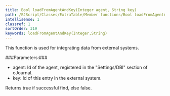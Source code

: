 ```yaml
---
title: Bool loadFromAgentAndKey(Integer agent, String key)
path: /EJScript/Classes/ExtraTable/Member functions/Bool loadFromAgentAndKey(Integer agent, String key)
intellisense: 1
classref: 1
sortOrder: 319
keywords: loadFromAgentAndKey(Integer,String)
---
```


This function is used for integrating data from external systems.



###Parameters:###


 - agent: Id of the agent, registered in the "Settings/DBI" section of eJournal.
 - key: Id of this entry in the external system.


Returns true if successful find, else false.


